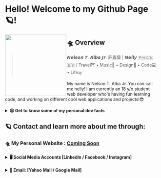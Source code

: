 # Hello! Welcome to my Github Page 🪐!

<img src="icon.png" align="left" width="200px" />

## 🛸 Overview
> 𝙉𝙚𝙡𝙨𝙤𝙣 𝙏. 𝘼𝙡𝙗𝙖 𝙅𝙧. 許鑫偉 | 𝙉𝙚𝙡𝙡𝙮 🇵🇭🇨🇳🇪🇸 / Travel⛩ • Music🎹 • Design🎨 • Code💻 • Life🛸

My name is Nelson T. Alba Jr. You can call me nelly! I am currently an 18 y/o student web developer who's having fun learning code, and working on different cool web applications and projects!😎

<h4>
<details>
  <summary><strong>😎 Get to know some of my personal dev facts</strong></summary>
  
  ### 💻 My Dev Language Preference:
  ### Current Favourite Programming Language and Web Framework: Python🐍, Django x React.js
  
  > My Ranking for dev languages (based on my current skillset and preference):
  > 1. Python
  > 2. Javascript (Node.Js)
  > 3. PHP
  > 4. Ruby on Rails
  
  
  ### 💻 My Dev skill-set list:
  ```
  Python, PHP, Node.Js, Ruby, Django, Flask, React.js, Angular.js, Express.js, Laravel, Ruby on Rails, Cactus, Gatsby, Hugo, Google Cloud Platform, Amazon Web Services, Heroku, Netlify, HTML, CSS, Bootstrap, Sass, Javascript, JQuery ... 
  ``` 
   ### 😎 Current Focus
  ```
  Personal Website and creating fun projects!
  ``` 
  
  ### 😎 What I want to try out in the future: 
  ```
  Create native mobile apps using native frameworks like React Native 🤩📱
  ``` 
</details>
</h4>

## 🪐 Contact and learn more about me through:
### 🛸  My Personal Website : [Coming Soon](#)

<h4>
  <details>
    <summary><strong>🖥️ Social Media Accounts [LinkedIn / Facebook / Instagram]</strong></summary>
    
   ### 🖥️ Social Media Accounts: 
   > 1. [linkedin.com/in/whoisnelly](https://www.linkedin.com/in/whoisnelly) - **LinkedIn** 
   > 2. [facebook.com/nelson.albajr](https://www.facebook.com/nelson.albajr) - **Facebook** 
   > 3. [instagram.com/who_is_nelly](https://www.instagram.com/who_is_nelly/) - **Instagram**

  </details>
</h4>
 
<h4>
  <details>
    <summary><strong>📮 Email: [Yahoo Mail / Google Mail] </strong></summary>

  ### 📮 Email Accounts: 
   > 1. [nelsonalbajr@yahoo.com](nelsonalbajr@yahoo.com) - **Yahoo Mail**
   > 2. [nb3.321132@gmail.com](nb3.321132@gmail.com) - **Google Mail** 
   
  </details>
</h4>
